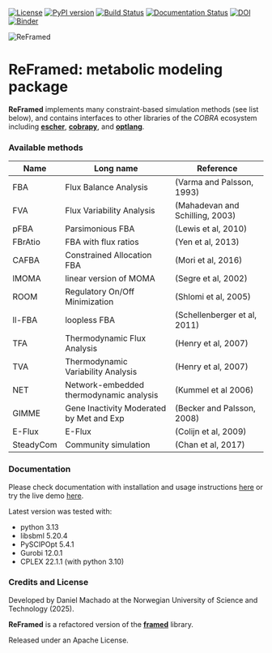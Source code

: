 [![License](https://img.shields.io/badge/License-Apache%202.0-blue.svg)](https://opensource.org/licenses/Apache-2.0)
[![PyPI version](https://badge.fury.io/py/reframed.svg)](https://badge.fury.io/py/reframed)
[![Build Status](https://travis-ci.org/cdanielmachado/reframed.svg?branch=master)](https://travis-ci.org/cdanielmachado/reframed)
[![Documentation Status](https://readthedocs.org/projects/reframed/badge/?version=latest)](https://reframed.readthedocs.io/en/latest/?badge=latest)
[![DOI](https://zenodo.org/badge/212059108.svg)](https://zenodo.org/badge/latestdoi/212059108)
[![Binder](https://mybinder.org/badge_logo.svg)](https://mybinder.org/v2/gh/cdanielmachado/teaching/master?filepath=fba.ipynb)

![ReFramed](reframed_logo.png)

# ReFramed: metabolic modeling package

**ReFramed** implements many constraint-based simulation methods (see list below), and contains interfaces to other
libraries of the *COBRA* ecosystem including [**escher**](https://escher.github.io),
[**cobrapy**](https://opencobra.github.io/cobrapy/), and [**optlang**](https://github.com/biosustain/optlang).

### Available methods

Name | Long name | Reference
--- | --- | ---
FBA | Flux Balance Analysis | (Varma and Palsson, 1993)
FVA | Flux Variability Analysis | (Mahadevan and Schilling, 2003)
pFBA | Parsimonious FBA | (Lewis et al, 2010)
FBrAtio | FBA with flux ratios| (Yen et al, 2013)
CAFBA | Constrained Allocation FBA | (Mori et al, 2016)
lMOMA | linear version of MOMA | (Segre et al, 2002)
ROOM | Regulatory On/Off Minimization | (Shlomi et al, 2005)
ll-FBA | loopless FBA | (Schellenberger et al, 2011)
TFA | Thermodynamic Flux Analysis | (Henry et al, 2007)
TVA | Thermodynamic Variability Analysis | (Henry et al, 2007)
NET | Network-embedded thermodynamic analysis |  (Kummel et al 2006)
GIMME | Gene Inactivity Moderated by Met and Exp | (Becker and Palsson, 2008)
E-Flux | E-Flux | (Colijn et al, 2009)
SteadyCom | Community simulation | (Chan et al, 2017)

### Documentation

Please check documentation with installation and usage instructions [here](https://reframed.readthedocs.io) or try the live demo [here](https://mybinder.org/v2/gh/cdanielmachado/teaching/master?filepath=fba.ipynb).

Latest version was tested with:

- python 3.13
- libsbml 5.20.4
- PySCIPOpt 5.4.1
- Gurobi 12.0.1
- CPLEX 22.1.1 (with python 3.10)

### Credits and License

Developed by Daniel Machado at the Norwegian University of Science and Technology (2025).

**ReFramed** is a refactored version of the [**framed**](https://github.com/cdanielmachado/framed) library.

Released under an Apache License.

